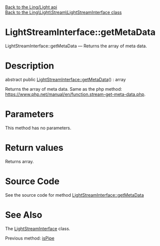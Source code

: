 [Back to the Ling/Light api](https://github.com/lingtalfi/Light/blob/master/doc/api/Ling/Light.md)<br>
[Back to the Ling\Light\Stream\LightStreamInterface class](https://github.com/lingtalfi/Light/blob/master/doc/api/Ling/Light/Stream/LightStreamInterface.md)


LightStreamInterface::getMetaData
================



LightStreamInterface::getMetaData — Returns the array of meta data.




Description
================


abstract public [LightStreamInterface::getMetaData](https://github.com/lingtalfi/Light/blob/master/doc/api/Ling/Light/Stream/LightStreamInterface/getMetaData.md)() : array




Returns the array of meta data.
Same as the php method: https://www.php.net/manual/en/function.stream-get-meta-data.php.




Parameters
================

This method has no parameters.


Return values
================

Returns array.








Source Code
===========
See the source code for method [LightStreamInterface::getMetaData](https://github.com/lingtalfi/Light/blob/master/Stream/LightStreamInterface.php#L206-L206)


See Also
================

The [LightStreamInterface](https://github.com/lingtalfi/Light/blob/master/doc/api/Ling/Light/Stream/LightStreamInterface.md) class.

Previous method: [isPipe](https://github.com/lingtalfi/Light/blob/master/doc/api/Ling/Light/Stream/LightStreamInterface/isPipe.md)<br>

